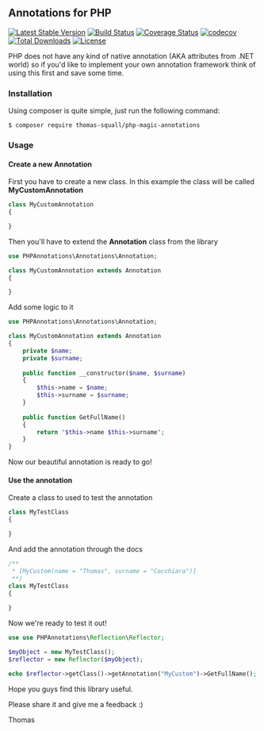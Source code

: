 ## Annotations for PHP

[![Latest Stable Version](https://poser.pugx.org/thomas-squall/php-magic-annotations/v/stable.svg)](https://packagist.org/packages/thomas-squall/php-magic-annotations) 
[![Build Status](https://travis-ci.org/ThomasSquall/PHPMagicAnnotations.svg?branch=master)](https://travis-ci.org/ThomasSquall/PHPMagicAnnotations)
[![Coverage Status](https://coveralls.io/repos/github/ThomasSquall/PHPMagicAnnotations/badge.svg?branch=master)](https://coveralls.io/github/ThomasSquall/PHPMagicAnnotations?branch=master)
[![codecov](https://codecov.io/gh/ThomasSquall/PHPMagicAnnotations/branch/master/graph/badge.svg)](https://codecov.io/gh/ThomasSquall/PHPMagicAnnotations)
[![Total Downloads](https://poser.pugx.org/thomas-squall/php-magic-annotations/downloads.svg)](https://packagist.org/thomas-squall/php-magic-annotationsr) 
[![License](https://poser.pugx.org/thomas-squall/php-magic-annotations/license.svg)](https://packagist.org/packages/thomas-squall/php-magic-annotations)


PHP does not have any kind of native annotation (AKA attributes from .NET world) so if you'd like to implement your own annotation framework think of using this first and save some time.

### Installation

Using composer is quite simple, just run the following command:
```
$ composer require thomas-squall/php-magic-annotations
```

### Usage

#### Create a new Annotation

First you have to create a new class. In this example the class will be called **MyCustomAnnotation**

``` php
class MyCustomAnnotation
{

}
```

Then you'll have to extend the **Annotation** class from the library

``` php
use PHPAnnotations\Annotations\Annotation;

class MyCustomAnnotation extends Annotation
{

}
```

Add some logic to it
``` php
use PHPAnnotations\Annotations\Annotation;

class MyCustomAnnotation extends Annotation
{
    private $name;
    private $surname;
    
    public function __constructor($name, $surname)
    {
        $this->name = $name;
        $this->surname = $surname;
    }
    
    public function GetFullName()
    {
        return "$this->name $this->surname";
    }
}
```

Now our beautiful annotation is ready to go!

#### Use the annotation

Create a class to used to test the annotation
``` php
class MyTestClass
{

}
```

And add the annotation through the docs

``` php
/**
 * [MyCustom(name = "Thomas", surname = "Cocchiara")]
 **/
class MyTestClass
{
   
}
```

Now we're ready to test it out!

``` php
use use PHPAnnotations\Reflection\Reflector;

$myObject = new MyTestClass();
$reflector = new Reflector($myObject);

echo $reflector->getClass()->getAnnotation("MyCustom")->GetFullName();

```

Hope you guys find this library useful.

Please share it and give me a feedback :)

Thomas